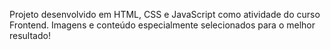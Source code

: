 Projeto desenvolvido em HTML, CSS e JavaScript como atividade do curso Frontend.
Imagens e conteúdo especialmente selecionados para o melhor resultado!
